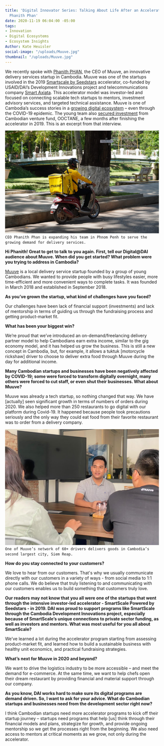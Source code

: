 ```yaml
---
title: 'Digital Innovator Series: Talking About Life After an Accelerator with Muuve’s
  Phanith Phan'
date: 2020-11-19 06:04:00 -05:00
tags:
- Innovation
- Digital Ecosystems
- Ecosystem Insights
Author: Kate Heuisler
social-image: "/uploads/Muuve.jpg"
thumbnail: "/uploads/Muuve.jpg"
---
```


We recently spoke with [Phanith PHAN,](https://www.childrenshospitalvanderbilt.org/doctors/barkin-shari) the CEO of Muuve, an innovative delivery services startup in Cambodia. Muuve was one of the startups involved in the 2019 [Smartscale by Seedstars](https://www.smart.com.kh/smartscale-powered-by-seedstars-to-host-its-demo-day-in-phnom-penh/) accelerator, co-funded by USAID/DAI’s Development Innovations project and telecommunications company [Smart Axiata](https://www.smart.com.kh/?gclid=Cj0KCQjwreT8BRDTARIsAJLI0KLZGTfnbLbol8X5UuazEsB8sqzo_n9AF92h-QRptDHikMSmCCtMI2caAnohEALw_wcB). This accelerator model was investor-led and focused on connecting scalable tech startups to mentors, investment advisory services, and targeted technical assistance. Muuve is one of Cambodia’s success stories in a [growing digital ecosystem]((https://www.raintreecambodia.com/research)) – even through the COVID-19 epidemic. The young team also [secured investment](https://e27.co/cambodias-muuve-scores-funding-from-ooctane-to-take-its-food-delivery-service-to-new-cities-20200123/) from Cambodian venture fund, OOCTANE, a few months after finishing the accelerator in 2019. This is an excerpt from that interview.

<!--more-->

![Muuve.jpg](/uploads/Muuve.jpg)`CEO Phanith Phan is expanding his team in Phnom Penh to serve the growing demand for delivery services.`

**Hi Phanith! Great to get to talk to you again. First, tell our Digital@DAI audience about Muuve. When did you get started? What problem were you trying to address in Cambodia?**

[Muuve](https://apps.apple.com/kh/app/muuve-food-order-delivery/id1414753417) is a local delivery service startup founded by a group of young Cambodians. We wanted to provide people with busy lifestyles easier, more time-efficient and more convenient ways to complete tasks. It was founded in March 2018 and established in September 2018.

**As you’ve grown the startup, what kind of challenges have you faced?**

Our challenges have been lack of financial support (investments) and lack of mentorship in terms of guiding us through the fundraising process and getting product-market fit.

**What has been your biggest win?**

We’re proud that we’ve introduced an on-demand/freelancing delivery partner model to help Cambodians earn extra income, similar to the gig economy model, and it has helped us grow the business. This is still a new concept in Cambodia, but, for example, it allows a tuktuk \[motorcycle rickshaw\] driver to choose to deliver extra food through Muuve during the day for additional income.

**Many Cambodian startups and businesses have been negatively affected by COVID-19; some were forced to transform digitally overnight, many others were forced to cut staff, or even shut their businesses. What about Muuve?**

Muuve was already a tech startup, so nothing changed that way. We have \[actually\] seen significant growth in terms of numbers of orders during 2020. We also helped more than 250 restaurants to go digital with our platform during Covid-19. It happened because people took precautions seriously and the only way they could eat food from their favorite restaurant was to order from a delivery company.

![Muuve 1.jpg](/uploads/Muuve%201.jpg)`One of Muuve’s network of 60+ drivers delivers goods in Cambodia’s second largest city, Siem Reap.`

**How do you stay connected to your customers?**

We love to hear from our customers. That's why we usually communicate directly with our customers in a variety of ways - from social media to 1:1 phone calls. We do believe that truly listening to and communicating with our customers enables us to build something that customers truly love.

**Our readers may not know that you all were one of the startups that went through the intensive investor-led accelerator - SmartScale Powered by Seedstars - in 2019. DAI was proud to support programs like SmartScale through the Cambodia Development Innovations project, especially because of SmartScale’s unique connections to private sector funding, as well as investors and mentors. What was most useful for you all about SmartScale?**

We’ve learned a lot during the accelerator program starting from assessing product-market fit, and learned how to build a sustainable business with healthy unit economics, and practical fundraising strategies.

**What’s next for Muuve in 2020 and beyond?**

We want to drive the logistics industry to be more accessible – and meet the demand for e-commerce. At the same time, we want to help chefs open their dream restaurant by providing financial and material support through our company.

**As you know, DAI works hard to make sure its digital programs are demand driven. So, I want to ask for your advice. What do Cambodian startups and businesses need from the development sector right now?**

I think Cambodian startups need more accelerator programs to kick off their startup journey – startups need programs that help \[us\] think through their financial models and plans, strategize for growth, and provide ongoing mentorship so we get the processes right from the beginning. We also need access to mentors at critical moments as we grow, not only during the accelerator.